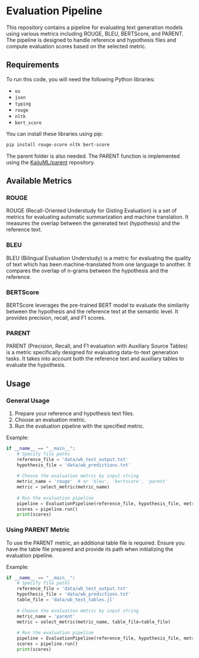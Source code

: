 
# Evaluation Pipeline

This repository contains a pipeline for evaluating text generation models using various metrics including ROUGE, BLEU, BERTScore, and PARENT. The pipeline is designed to handle reference and hypothesis files and compute evaluation scores based on the selected metric.

## Requirements

To run this code, you will need the following Python libraries:
- `os`
- `json`
- `typing`
- `rouge`
- `nltk`
- `bert_score`

You can install these libraries using pip:
```sh
pip install rouge-score nltk bert-score
```

The parent folder is also needed. The PARENT function is implemented using the [KaijuML/parent](https://github.com/KaijuML/parent) repository.


## Available Metrics

### ROUGE
ROUGE (Recall-Oriented Understudy for Gisting Evaluation) is a set of metrics for evaluating automatic summarization and machine translation. It measures the overlap between the generated text (hypothesis) and the reference text.

### BLEU
BLEU (Bilingual Evaluation Understudy) is a metric for evaluating the quality of text which has been machine-translated from one language to another. It compares the overlap of n-grams between the hypothesis and the reference.

### BERTScore
BERTScore leverages the pre-trained BERT model to evaluate the similarity between the hypothesis and the reference text at the semantic level. It provides precision, recall, and F1 scores.

### PARENT
PARENT (Precision, Recall, and F1 evaluation with Auxiliary Source Tables) is a metric specifically designed for evaluating data-to-text generation tasks. It takes into account both the reference text and auxiliary tables to evaluate the hypothesis.

## Usage

### General Usage

1. Prepare your reference and hypothesis text files.
2. Choose an evaluation metric.
3. Run the evaluation pipeline with the specified metric.

Example:
```python
if __name__ == "__main__":
    # Specify file paths
    reference_file = 'data/wb_test_output.txt'
    hypothesis_file = 'data/wb_predictions.txt'
    
    # Choose the evaluation metric by input string
    metric_name = 'rouge'  # or 'bleu', 'bertscore', 'parent'
    metric = select_metric(metric_name)
    
    # Run the evaluation pipeline
    pipeline = EvaluationPipeline(reference_file, hypothesis_file, metric)
    scores = pipeline.run()
    print(scores)
```

### Using PARENT Metric

To use the PARENT metric, an additional table file is required. Ensure you have the table file prepared and provide its path when initializing the evaluation pipeline.

Example:
```python
if __name__ == "__main__":
    # Specify file paths
    reference_file = 'data/wb_test_output.txt'
    hypothesis_file = 'data/wb_predictions.txt'
    table_file = 'data/wb_test_tables.jl'
    
    # Choose the evaluation metric by input string
    metric_name = 'parent'
    metric = select_metric(metric_name, table_file=table_file)
    
    # Run the evaluation pipeline
    pipeline = EvaluationPipeline(reference_file, hypothesis_file, metric, table_file=table_file)
    scores = pipeline.run()
    print(scores)
```
